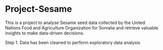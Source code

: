 # Project-Sesame

This is a project to analyse Sesame seed data collected by the United Nations Food and Agriculture Organization for Somalia and retrieve valuable insights to make data-driven decisions.

Step 1. Data has been cleaned to perform exploratory data analysis
